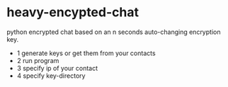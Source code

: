 heavy-encypted-chat
===================

python encrypted chat based on an n seconds auto-changing encryption key. 

* 1 generate keys or get them from your contacts
* 2 run program
* 3 specify ip of your contact
* 4 specify key-directory
